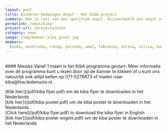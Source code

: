 ```yaml
---
layout: post
title: Kinderen bedwingen Angst - Het KibA project
summary: Heb je last van een specifiek angst, bijvoorbeeld een angst voor honden, hoogtes, injecties, onweer, het donker, spinnen of andere dieren? Dan is het KibA programma misschien wel iets voor jou!
permalink: /news/kiba
project-url: /projects/kiba
category: news
image: /img/banner_kiba_groot.jpg
members:
  [anke, annelieke, recep, yolinda, amal, fabienne, selina, silvia, karen]
---
```


<br>
#### Nieuws
Vanaf 1 maart is het KibA programma gestart. Meer informatie over dit programma kunt u lezen door op de banner te klikken of u kunt ons natuurlijk ook altijd bellen op 071-5276673 of mailen naar kiba@fsw.leidenuniv.nl.

[Klik hier](/pdf/kiba flyer.pdf) om de kiba flyer te downloaden in het Nederlands
<br>
[klik hier](/pdf/kiba poster.pdf) om de kiba poster te downloaden in het Nederlands
<br>
[Click here](/pdf/kiba flyer.pdf) to download the kiba flyer in English 
<br>
[klik hier](/pdf/kiba poster engels.pdf) om de kiba poster te downloaden in het Nederlands
